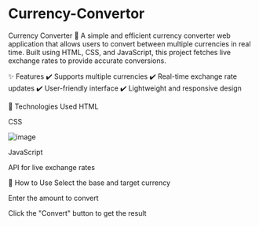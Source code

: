 # Currency-Convertor

Currency Converter 💱
A simple and efficient currency converter web application that allows users to convert between multiple currencies in real time. Built using HTML, CSS, and JavaScript, this project fetches live exchange rates to provide accurate conversions.

✨ Features
✔️ Supports multiple currencies
✔️ Real-time exchange rate updates
✔️ User-friendly interface
✔️ Lightweight and responsive design

🚀 Technologies Used
HTML

CSS

![image](https://github.com/user-attachments/assets/4a98e164-3cf0-4dd5-8328-45c5bd24376d)


JavaScript

API for live exchange rates

📌 How to Use
Select the base and target currency

Enter the amount to convert

Click the "Convert" button to get the result
